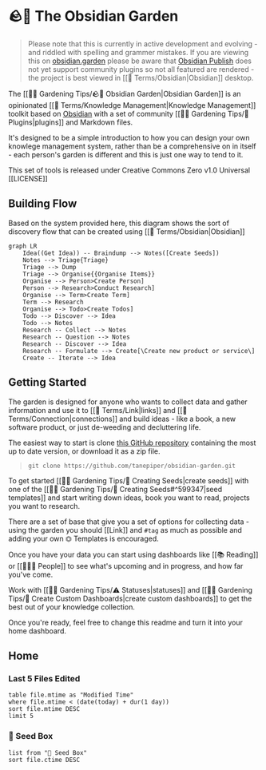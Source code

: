 # 🪨🌱 The Obsidian Garden
> Please note that this is currently in active development and evolving - and riddled with spelling and grammer mistakes.
> If you are viewing this on [obsidian.garden](https://obsidian.garden) please be aware that [Obsidian Publish](https://help.obsidian.md/Plugins/Publish) does not yet support community plugins so not all featured are rendered - the project is best viewed in [[📇 Terms/Obsidian|Obsidian]] desktop.

The [[👩‍🌾 Gardening Tips/🪨🌱 Obsidian Garden|Obsidian Garden]] is an opinionated [[📇 Terms/Knowledge Management|Knowledge Management]] toolkit based on [Obsidian](https://obsidian.md) with a set of community [[👩‍🌾 Gardening Tips/🔌 Plugins|plugins]] and Markdown files.

It's designed to be a simple introduction to how you can design your own knowlege management system, rather than be a comprehensive on in itself - each person's garden is different and this is just one way to tend to it.

This set of tools is released under Creative Commons Zero v1.0 Universal [[LICENSE]]

## Building Flow
Based on the system provided here, this diagram shows the sort of discovery flow that can be created using [[📇 Terms/Obsidian|Obsidian]]

```mermaid
graph LR
	Idea((Get Idea)) -- Braindump --> Notes([Create Seeds])
	Notes --> Triage{Triage}
	Triage --> Dump
	Triage --> Organise{{Organise Items}}
	Organise --> Person>Create Person]
	Person --> Research>Conduct Research]
	Organise --> Term>Create Term]
	Term --> Research
	Organise --> Todo>Create Todos]
	Todo --> Discover --> Idea
	Todo --> Notes
	Research -- Collect --> Notes
	Research -- Question --> Notes
	Research -- Discover --> Idea
	Research -- Formulate --> Create[\Create new product or service\]
	Create -- Iterate --> Idea
```

## Getting Started
The garden is designed for anyone who wants to collect data and gather information and use it to [[📇 Terms/Link|links]] and [[📇 Terms/Connection|connections]] and build ideas - like a book, a new software product, or just de-weeding and decluttering life.

The easiest way to start is clone [this GitHub repository](https://github.com/tanepiper/obsidian-garden) containing the most up to date version, or download it as a zip file.

> `git clone https://github.com/tanepiper/obsidian-garden.git`

To get started [[👩‍🌾 Gardening Tips/🌱 Creating Seeds|create seeds]] with one of the  [[👩‍🌾 Gardening Tips/🌱 Creating Seeds#^599347|seed templates]] and start writing down ideas, book you want to read, projects you want to research.

There are a set of base that give you a set of options for collecting data - using the garden you should [[Link]] and `#tag` as much as possible and adding your own ⏣ Templates is encouraged.

Once you have your data you can start using dashboards like [[📚 Reading]] or [[👨‍👧‍👦 People]] to see what's upcoming and in progress, and how far you've come.

Work with [[👩‍🌾 Gardening Tips/⚠️ Statuses|statuses]] and [[👩‍🌾 Gardening Tips/🎯 Create Custom Dashboards|create custom dashboards]] to get the best out of your knowledge collection.

Once you're ready, feel free to change this readme and turn it into your home dashboard.

## Home
### Last 5 Files Edited
```dataview
table file.mtime as "Modified Time"
where file.mtime < (date(today) + dur(1 day))
sort file.mtime DESC
limit 5
```

### 🌱 Seed Box
```dataview
list from "🌱 Seed Box"
sort file.ctime DESC
```